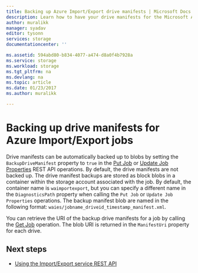 ```yaml
---
title: Backing up Azure Import/Export drive manifests | Microsoft Docs
description: Learn how to have your drive manifests for the Microsoft Azure Import/Export service backed up automatically.
author: muralikk
manager: syadav
editor: tysonn
services: storage
documentationcenter: ''

ms.assetid: 594abd80-b834-4077-a474-d8a0f4b7928a
ms.service: storage
ms.workload: storage
ms.tgt_pltfrm: na
ms.devlang: na
ms.topic: article
ms.date: 01/23/2017
ms.author: muralikk

---
```


# Backing up drive manifests for Azure Import/Export jobs

Drive manifests can be automatically backed up to blobs by setting the `BackupDriveManifest` property to `true` in the [Put Job](/rest/api/storageimportexport/jobs#Jobs_CreateOrUpdate) or [Update Job Properties](/rest/api/storageimportexport/jobs#Jobs_Update) REST API operations. By default, the drive manifests are not backed up. The drive manifest backups are stored as block blobs in a container within the storage account associated with the job. By default, the container name is `waimportexport`, but you can specify a different name in the `DiagnosticsPath` property when calling the `Put Job` or `Update Job Properties` operations. The backup manifest blob are named in the following format: `waies/jobname_driveid_timestamp_manifest.xml`.

 You can retrieve the URI of the backup drive manifests for a job by calling the [Get Job](/rest/api/storageimportexport/jobs#Jobs_Get) operation. The blob URI is returned in the `ManifestUri` property for each drive.

## Next steps

* [Using the Import/Export service REST API](storage-import-export-using-the-rest-api.md)
